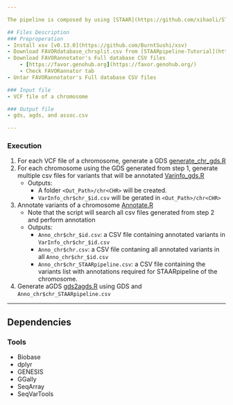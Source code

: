 ```yaml
---

The pipeline is composed by using [STAAR](https://github.com/xihaoli/STAAR), and the scripts are midified from [STAARpipeline-Tutorial](https://github.com/xihaoli/STAARpipeline-Tutorial).

## Files Description
### Preproperation
- Install xsv [v0.13.0](https://github.com/BurntSushi/xsv)
- Download FAVORdatabase_chrsplit.csv from [STAARpipeline-Tutorial](https://github.com/xihaoli/STAARpipeline-Tutorial/blob/main/FAVORannotator_csv/FAVORdatabase_chrsplit.csv)
- Download FAVORannotator's Full database CSV files
	- [https://favor.genohub.org](https://favor.genohub.org/)
	- Check FAVORannator tab
- Untar FAVORannotator's Full database CSV files

### Input file
- VCF file of a chromosome

### Output file
- gds, agds, and assoc.csv

---
```


### Execution

1. For each VCF file of a chromosome, generate a GDS [generate_chr_gds.R](generate_chr_gds.R)
2. For each chromosome using the GDS generated from step 1, generate multiple csv files for variants that will be annotated [Varinfo_gds.R](Varinfo_gds.R)
	- Outputs: 
		- A folder `<Out_Path>/chr<CHR>` will be created.
		- `VarInfo_chr$chr_$id.csv` will be gerated in `<Out_Path>/chr<CHR>`
3. Annotate variants of a chromosome [Annotate.R](Annotate.R)
	- Note that the script will search all csv files generated from step 2 and perform annotation
	- Outputs:
		- `Anno_chr$chr_$id.csv`: a CSV file containing annotated variants in `VarInfo_chr$chr_$id.csv`
		- `Anno_chr$chr.csv`: a CSV file contaning all annotated variants in all `Anno_chr$chr_$id.csv`
		- `Anno_chr$chr_STAARpipeline.csv`: a CSV file containing the variants list with annotations required for STAARpipeline of the chromosome.
4. Generate aGDS [gds2agds.R](gds2agds.R) using GDS and `Anno_chr$chr_STAARpipeline.csv`

---

## Dependencies
### Tools
- Biobase
- dplyr
- GENESIS
- GGally
- SeqArray
- SeqVarTools
